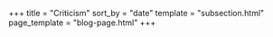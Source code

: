 +++
title = "Criticism"
sort_by = "date"
template = "subsection.html"
page_template = "blog-page.html"
+++

